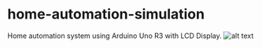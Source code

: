 # home-automation-simulation
Home automation system using Arduino Uno R3 with LCD Display.
![alt text](https://github.com/RishithaRamesh/home-automation-simulation/blob/main/image.jpg?raw=true)
